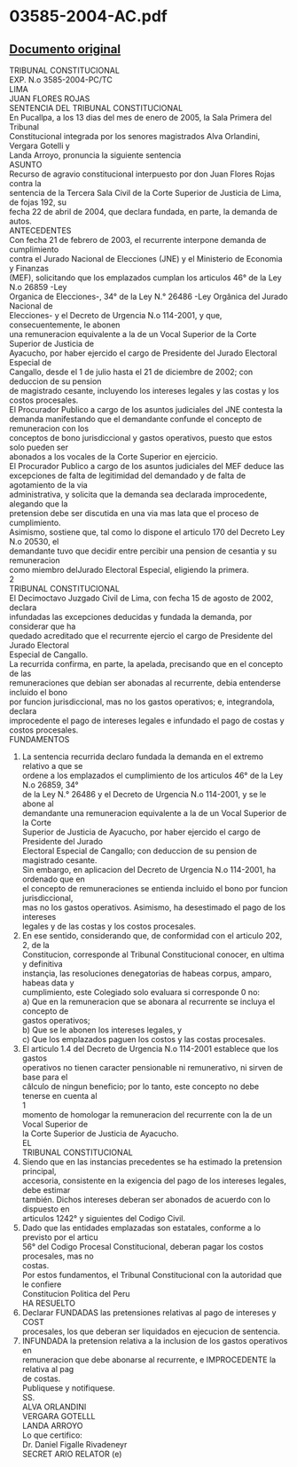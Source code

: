 
03585-2004-AC.pdf
=================
  
[Documento original](https://tc.gob.pe/jurisprudencia/2005/03585-2004-AC.pdf)  
---  
TRIBUNAL CONSTITUCIONAL  
EXP. N.o 3585-2004-PC/TC  
LIMA  
JUAN FLORES ROJAS  
SENTENCIA DEL TRIBUNAL CONSTITUCIONAL  
En Pucallpa, a los 13 dias del mes de enero de 2005, la Sala Primera del Tribunal  
Constitucional integrada por los senores magistrados Alva Orlandini, Vergara Gotelli y  
Landa Arroyo, pronuncia la siguiente sentencia  
ASUNTO  
Recurso de agravio constitucional interpuesto por don Juan Flores Rojas contra la  
sentencia de la Tercera Sala Civil de la Corte Superior de Justicia de Lima, de fojas 192, su  
fecha 22 de abril de 2004, que declara fundada, en parte, la demanda de autos.  
ANTECEDENTES  
Con fecha 21 de febrero de 2003, el recurrente interpone demanda de cumplimiento  
contra el Jurado Nacional de Elecciones (JNE) y el Ministerio de Economia y Finanzas  
(MEF), solicitando que los emplazados cumplan los articulos 46° de la Ley N.o 26859 -Ley  
Organica de Elecciones-, 34° de la Ley N.° 26486 -Ley Orgânica del Jurado Nacional de  
Elecciones- y el Decreto de Urgencia N.o 114-2001, y que, consecuentemente, le abonen  
una remuneracion equivalente a la de un Vocal Superior de la Corte Superior de Justicia de  
Ayacucho, por haber ejercido el cargo de Presidente del Jurado Electoral Especial de  
Cangallo, desde el 1 de julio hasta el 21 de diciembre de 2002; con deduccion de su pension  
de magistrado cesante, incluyendo los intereses legales y las costas y los costos procesales.  
El Procurador Publico a cargo de los asuntos judiciales del JNE contesta la  
demanda manifestando que el demandante confunde el concepto de remuneracion con los  
conceptos de bono jurisdiccional y gastos operativos, puesto que estos solo pueden ser  
abonados a los vocales de la Corte Superior en ejercicio.  
El Procurador Publico a cargo de los asuntos judiciales del MEF deduce las  
excepciones de falta de legitimidad del demandado y de falta de agotamiento de la via  
administrativa, y solicita que la demanda sea declarada improcedente, alegando que la  
pretension debe ser discutida en una via mas lata que el proceso de cumplimiento.  
Asimismo, sostiene que, tal como lo dispone el articulo 170 del Decreto Ley N.o 20530, el  
demandante tuvo que decidir entre percibir una pension de cesantia y su remuneracion  
como miembro delJurado Electoral Especial, eligiendo la primera.  
2  
TRIBUNAL CONSTITUCIONAL  
El Decimoctavo Juzgado Civil de Lima, con fecha 15 de agosto de 2002, declara  
infundadas las excepciones deducidas y fundada la demanda, por considerar que ha  
quedado acreditado que el recurrente ejercio el cargo de Presidente del Jurado Electoral  
Especial de Cangallo.  
La recurrida confirma, en parte, la apelada, precisando que en el concepto de las  
remuneraciones que debian ser abonadas al recurrente, debia entenderse incluido el bono  
por funcion jurisdiccional, mas no los gastos operativos; e, integrandola, declara  
improcedente el pago de intereses legales e infundado el pago de costas y costos procesales.  
FUNDAMENTOS  
1. La sentencia recurrida declaro fundada la demanda en el extremo relativo a que se  
ordene a los emplazados el cumplimiento de los articulos 46° de la Ley N.o 26859, 34°  
de la Ley N.° 26486 y el Decreto de Urgencia N.o 114-2001, y se le abone al  
demandante una remuneracion equivalente a la de un Vocal Superior de la Corte  
Superior de Justicia de Ayacucho, por haber ejercido el cargo de Presidente del Jurado  
Electoral Especial de Cangallo; con deduccion de su pension de magistrado cesante.  
Sin embargo, en aplicacion del Decreto de Urgencia N.o 114-2001, ha ordenado que en  
el concepto de remuneraciones se entienda incluido el bono por funcion jurisdiccional,  
mas no los gastos operativos. Asimismo, ha desestimado el pago de los intereses  
legales y de las costas y los costos procesales.  
2. En ese sentido, considerando que, de conformidad con el articulo 202, 2, de la  
Constitucion, corresponde al Tribunal Constitucional conocer, en ultima y definitiva  
instançia, las resoluciones denegatorias de habeas corpus, amparo, habeas data y  
cumplimiento, este Colegiado solo evaluara si corresponde 0 no:  
a) Que en la remuneracion que se abonara al recurrente se incluya el concepto de  
gastos operativos;  
b) Que se le abonen los intereses legales, y  
c) Que los emplazados paguen los costos y las costas procesales.  
3. El articulo 1.4 del Decreto de Urgencia N.o 114-2001 establece que los gastos  
operativos no tienen caracter pensionable ni remunerativo, ni sirven de base para el  
câlculo de ningun beneficio; por lo tanto, este concepto no debe tenerse en cuenta al  
1  
momento de homologar la remuneracion del recurrente con la de un Vocal Superior de  
la Corte Superior de Justicia de Ayacucho.  
EL  
TRIBUNAL CONSTITUCIONAL  
4. Siendo que en las instancias precedentes se ha estimado la pretension principal,  
accesoria, consistente en la exigencia del pago de los intereses legales, debe estimar  
también. Dichos intereses deberan ser abonados de acuerdo con lo dispuesto en  
articulos 1242° y siguientes del Codigo Civil.  
5. Dado que las entidades emplazadas son estatales, conforme a lo previsto por el articu  
56° del Codigo Procesal Constitucional, deberan pagar los costos procesales, mas no  
costas.  
Por estos fundamentos, el Tribunal Constitucional con la autoridad que le confiere  
Constitucion Politica del Peru  
HA RESUELTO  
1. Declarar FUNDADAS las pretensiones relativas al pago de intereses y COST  
procesales, los que deberan ser liquidados en ejecucion de sentencia.  
2. INFUNDADA la pretension relativa a la inclusion de los gastos operativos en  
remuneracion que debe abonarse al recurrente, e IMPROCEDENTE la relativa al pag  
de costas.  
Publiquese y notifiquese.  
SS.  
ALVA ORLANDINI  
VERGARA GOTELLL  
LANDA ARROYO  
Lo que certifico:  
Dr. Daniel Figalle Rivadeneyr  
SECRET ARIO RELATOR (e)